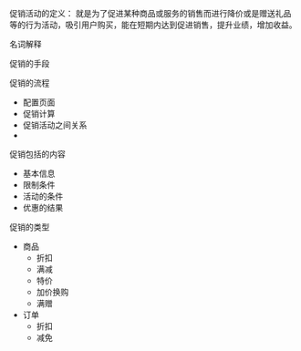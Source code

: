 促销活动的定义：
就是为了促进某种商品或服务的销售而进行降价或是赠送礼品等的行为活动，吸引用户购买，能在短期内达到促进销售，提升业绩，增加收益。


名词解释

促销的手段

促销的流程
* 配置页面
* 促销计算
* 促销活动之间关系
* 

促销包括的内容
* 基本信息
* 限制条件
* 活动的条件
* 优惠的结果

促销的类型
* 商品
    * 折扣
    * 满减
    * 特价
    * 加价换购
    * 满赠
* 订单
    * 折扣
    * 减免
